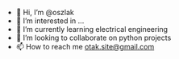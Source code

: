 - 👋 Hi, I’m @oszlak
- 👀 I’m interested in ...
- 🌱 I’m currently learning electrical engineering
- 💞️ I’m looking to collaborate on python projects
- 📫 How to reach me otak.site@gmail.com

<!---
oszlak/oszlak is a ✨ special ✨ repository because its `README.md` (this file) appears on your GitHub profile.
You can click the Preview link to take a look at your changes.
--->

